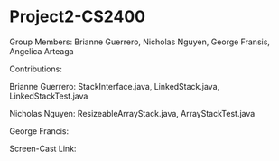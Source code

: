 # Project2-CS2400
Group Members: Brianne Guerrero, Nicholas Nguyen, George Fransis, Angelica Arteaga
  
  
Contributions:

  Brianne Guerrero: StackInterface.java, LinkedStack.java, LinkedStackTest.java
  
  Nicholas Nguyen: ResizeableArrayStack.java, ArrayStackTest.java
  
  George Francis: 
 
Screen-Cast Link: 
